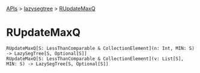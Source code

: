 [APIs](../index.md) > [lazysegtree](./index.md) > [RUpdateMaxQ]()

# RUpdateMaxQ

```
RUpdateMaxQ[S: LessThanComparable & CollectionElement](n: Int, MIN: S) -> LazySegTree[S, Optional[S]]
RUpdateMaxQ[S: LessThanComparable & CollectionElement](v: List[S], MIN: S) -> LazySegTree[S, Optional[S]]
```
